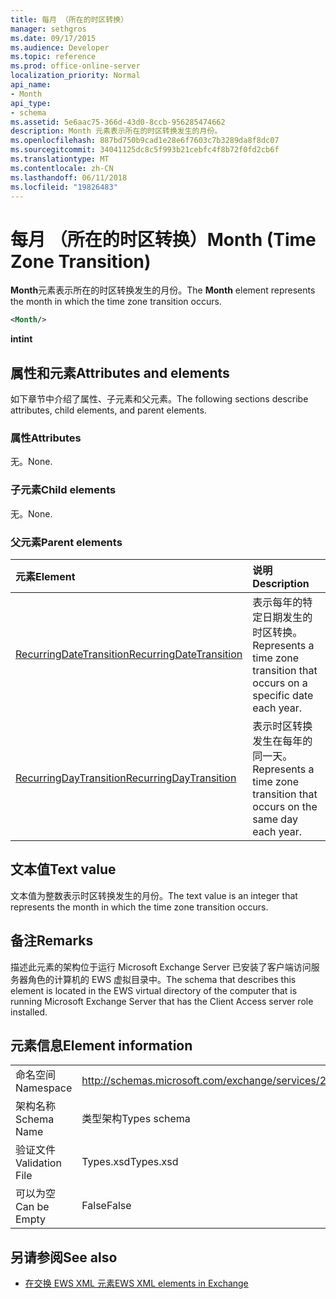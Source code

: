 ```yaml
---
title: 每月 （所在的时区转换）
manager: sethgros
ms.date: 09/17/2015
ms.audience: Developer
ms.topic: reference
ms.prod: office-online-server
localization_priority: Normal
api_name:
- Month
api_type:
- schema
ms.assetid: 5e6aac75-366d-43d0-8ccb-956285474662
description: Month 元素表示所在的时区转换发生的月份。
ms.openlocfilehash: 887bd750b9cad1e28e6f7603c7b3289da8f8dc07
ms.sourcegitcommit: 34041125dc8c5f993b21cebfc4f8b72f0fd2cb6f
ms.translationtype: MT
ms.contentlocale: zh-CN
ms.lasthandoff: 06/11/2018
ms.locfileid: "19826483"
---
```

# <a name="month-time-zone-transition"></a><span data-ttu-id="ed328-103">每月 （所在的时区转换）</span><span class="sxs-lookup"><span data-stu-id="ed328-103">Month (Time Zone Transition)</span></span>

<span data-ttu-id="ed328-104">**Month**元素表示所在的时区转换发生的月份。</span><span class="sxs-lookup"><span data-stu-id="ed328-104">The **Month** element represents the month in which the time zone transition occurs.</span></span> 
  
```xml
<Month/>
```

 <span data-ttu-id="ed328-105">**int**</span><span class="sxs-lookup"><span data-stu-id="ed328-105">**int**</span></span>
## <a name="attributes-and-elements"></a><span data-ttu-id="ed328-106">属性和元素</span><span class="sxs-lookup"><span data-stu-id="ed328-106">Attributes and elements</span></span>

<span data-ttu-id="ed328-107">如下章节中介绍了属性、子元素和父元素。</span><span class="sxs-lookup"><span data-stu-id="ed328-107">The following sections describe attributes, child elements, and parent elements.</span></span>
  
### <a name="attributes"></a><span data-ttu-id="ed328-108">属性</span><span class="sxs-lookup"><span data-stu-id="ed328-108">Attributes</span></span>

<span data-ttu-id="ed328-109">无。</span><span class="sxs-lookup"><span data-stu-id="ed328-109">None.</span></span>
  
### <a name="child-elements"></a><span data-ttu-id="ed328-110">子元素</span><span class="sxs-lookup"><span data-stu-id="ed328-110">Child elements</span></span>

<span data-ttu-id="ed328-111">无。</span><span class="sxs-lookup"><span data-stu-id="ed328-111">None.</span></span>
  
### <a name="parent-elements"></a><span data-ttu-id="ed328-112">父元素</span><span class="sxs-lookup"><span data-stu-id="ed328-112">Parent elements</span></span>

|<span data-ttu-id="ed328-113">**元素**</span><span class="sxs-lookup"><span data-stu-id="ed328-113">**Element**</span></span>|<span data-ttu-id="ed328-114">**说明**</span><span class="sxs-lookup"><span data-stu-id="ed328-114">**Description**</span></span>|
|:-----|:-----|
|[<span data-ttu-id="ed328-115">RecurringDateTransition</span><span class="sxs-lookup"><span data-stu-id="ed328-115">RecurringDateTransition</span></span>](recurringdatetransition.md) <br/> |<span data-ttu-id="ed328-116">表示每年的特定日期发生的时区转换。</span><span class="sxs-lookup"><span data-stu-id="ed328-116">Represents a time zone transition that occurs on a specific date each year.</span></span>  <br/> |
|[<span data-ttu-id="ed328-117">RecurringDayTransition</span><span class="sxs-lookup"><span data-stu-id="ed328-117">RecurringDayTransition</span></span>](recurringdaytransition.md) <br/> |<span data-ttu-id="ed328-118">表示时区转换发生在每年的同一天。</span><span class="sxs-lookup"><span data-stu-id="ed328-118">Represents a time zone transition that occurs on the same day each year.</span></span>  <br/> |
   
## <a name="text-value"></a><span data-ttu-id="ed328-119">文本值</span><span class="sxs-lookup"><span data-stu-id="ed328-119">Text value</span></span>

<span data-ttu-id="ed328-120">文本值为整数表示时区转换发生的月份。</span><span class="sxs-lookup"><span data-stu-id="ed328-120">The text value is an integer that represents the month in which the time zone transition occurs.</span></span>
  
## <a name="remarks"></a><span data-ttu-id="ed328-121">备注</span><span class="sxs-lookup"><span data-stu-id="ed328-121">Remarks</span></span>

<span data-ttu-id="ed328-122">描述此元素的架构位于运行 Microsoft Exchange Server 已安装了客户端访问服务器角色的计算机的 EWS 虚拟目录中。</span><span class="sxs-lookup"><span data-stu-id="ed328-122">The schema that describes this element is located in the EWS virtual directory of the computer that is running Microsoft Exchange Server that has the Client Access server role installed.</span></span>
  
## <a name="element-information"></a><span data-ttu-id="ed328-123">元素信息</span><span class="sxs-lookup"><span data-stu-id="ed328-123">Element information</span></span>

|||
|:-----|:-----|
|<span data-ttu-id="ed328-124">命名空间</span><span class="sxs-lookup"><span data-stu-id="ed328-124">Namespace</span></span>  <br/> |http://schemas.microsoft.com/exchange/services/2006/types  <br/> |
|<span data-ttu-id="ed328-125">架构名称</span><span class="sxs-lookup"><span data-stu-id="ed328-125">Schema Name</span></span>  <br/> |<span data-ttu-id="ed328-126">类型架构</span><span class="sxs-lookup"><span data-stu-id="ed328-126">Types schema</span></span>  <br/> |
|<span data-ttu-id="ed328-127">验证文件</span><span class="sxs-lookup"><span data-stu-id="ed328-127">Validation File</span></span>  <br/> |<span data-ttu-id="ed328-128">Types.xsd</span><span class="sxs-lookup"><span data-stu-id="ed328-128">Types.xsd</span></span>  <br/> |
|<span data-ttu-id="ed328-129">可以为空</span><span class="sxs-lookup"><span data-stu-id="ed328-129">Can be Empty</span></span>  <br/> |<span data-ttu-id="ed328-130">False</span><span class="sxs-lookup"><span data-stu-id="ed328-130">False</span></span>  <br/> |
   
## <a name="see-also"></a><span data-ttu-id="ed328-131">另请参阅</span><span class="sxs-lookup"><span data-stu-id="ed328-131">See also</span></span>



- [<span data-ttu-id="ed328-132">在交换 EWS XML 元素</span><span class="sxs-lookup"><span data-stu-id="ed328-132">EWS XML elements in Exchange</span></span>](ews-xml-elements-in-exchange.md)

